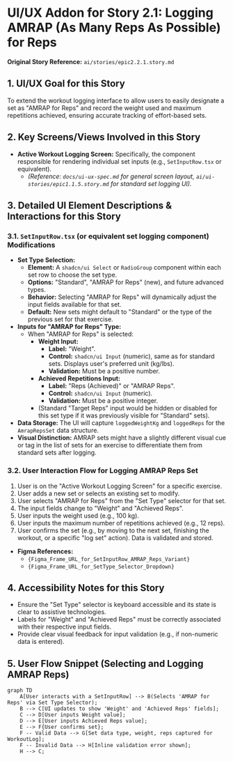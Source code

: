 # UI/UX Addon for Story 2.1: Logging AMRAP (As Many Reps As Possible) for Reps

**Original Story Reference:** `ai/stories/epic2.2.1.story.md`

## 1. UI/UX Goal for this Story

To extend the workout logging interface to allow users to easily designate a set as "AMRAP for Reps" and record the weight used and maximum repetitions achieved, ensuring accurate tracking of effort-based sets.

## 2. Key Screens/Views Involved in this Story

- **Active Workout Logging Screen:** Specifically, the component responsible for rendering individual set inputs (e.g., `SetInputRow.tsx` or equivalent).
  - *(Reference: `docs/ui-ux-spec.md` for general screen layout, `ai/ui-stories/epic1.1.5.story.md` for standard set logging UI).*

## 3. Detailed UI Element Descriptions & Interactions for this Story

### 3.1. `SetInputRow.tsx` (or equivalent set logging component) Modifications

- **Set Type Selection:**
  - **Element:** A `shadcn/ui Select` or `RadioGroup` component within each set row to choose the set type.
  - **Options:** "Standard", "AMRAP for Reps" (new), and future advanced types.
  - **Behavior:** Selecting "AMRAP for Reps" will dynamically adjust the input fields available for that set.
  - **Default:** New sets might default to "Standard" or the type of the previous set for that exercise.
- **Inputs for "AMRAP for Reps" Type:**
  - When "AMRAP for Reps" is selected:
    - **Weight Input:**
      - **Label:** "Weight".
      - **Control:** `shadcn/ui Input` (numeric), same as for standard sets. Displays user's preferred unit (kg/lbs).
      - **Validation:** Must be a positive number.
    - **Achieved Repetitions Input:**
      - **Label:** "Reps (Achieved)" or "AMRAP Reps".
      - **Control:** `shadcn/ui Input` (numeric).
      - **Validation:** Must be a positive integer.
    - (Standard "Target Reps" input would be hidden or disabled for this set type if it was previously visible for "Standard" sets).
- **Data Storage:** The UI will capture `loggedWeightKg` and `loggedReps` for the `AmrapRepsSet` data structure.
- **Visual Distinction:** AMRAP sets might have a slightly different visual cue or tag in the list of sets for an exercise to differentiate them from standard sets after logging.

### 3.2. User Interaction Flow for Logging AMRAP Reps Set

1. User is on the "Active Workout Logging Screen" for a specific exercise.
2. User adds a new set or selects an existing set to modify.
3. User selects "AMRAP for Reps" from the "Set Type" selector for that set.
4. The input fields change to "Weight" and "Achieved Reps".
5. User inputs the weight used (e.g., 100 kg).
6. User inputs the maximum number of repetitions achieved (e.g., 12 reps).
7. User confirms the set (e.g., by moving to the next set, finishing the workout, or a specific "log set" action). Data is validated and stored.

- **Figma References:**
  - `{Figma_Frame_URL_for_SetInputRow_AMRAP_Reps_Variant}`
  - `{Figma_Frame_URL_for_SetType_Selector_Dropdown}`

## 4. Accessibility Notes for this Story

- Ensure the "Set Type" selector is keyboard accessible and its state is clear to assistive technologies.
- Labels for "Weight" and "Achieved Reps" must be correctly associated with their respective input fields.
- Provide clear visual feedback for input validation (e.g., if non-numeric data is entered).

## 5. User Flow Snippet (Selecting and Logging AMRAP Reps)

```mermaid
graph TD
    A[User interacts with a SetInputRow] --> B(Selects 'AMRAP for Reps' via Set Type Selector);
    B --> C[UI updates to show 'Weight' and 'Achieved Reps' fields];
    C --> D[User inputs Weight value];
    D --> E[User inputs Achieved Reps value];
    E --> F{User confirms set};
    F -- Valid Data --> G[Set data type, weight, reps captured for WorkoutLog];
    F -- Invalid Data --> H[Inline validation error shown];
    H --> C;
```
